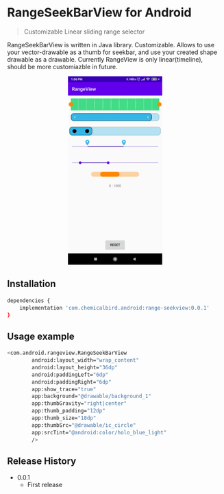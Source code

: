 # RangeSeekBarView for Android
> Customizable Linear sliding range selector


RangeSeekBarView is written in Java library. Customizable. Allows to use your vector-drawable as a thumb for seekbar, and use
your created shape drawable as a drawable. Currently RangeView is only linear(timeline), should be more customiazble in future.
<p align="center">
<img src="screens/preview.png" width="220">
</p>

## Installation

```sh
dependencies {
    implementation 'com.chemicalbird.android:range-seekview:0.0.1'
}
```

## Usage example

```sh
<com.android.rangeview.RangeSeekBarView
        android:layout_width="wrap_content"
        android:layout_height="36dp"
        android:paddingLeft="6dp"
        android:paddingRight="6dp"
        app:show_trace="true"
        app:background="@drawable/background_1"
        app:thumbGravity="right|center"
        app:thumb_padding="12dp"
        app:thumb_size="18dp"
        app:thumbSrc="@drawable/ic_circle"
        app:srcTint="@android:color/holo_blue_light"
        />
```

## Release History

* 0.0.1
    * First release

<!---
## Contributing

1. Fork it (<https://github.com/yourname/yourproject/fork>)
2. Create your feature branch (`git checkout -b feature/fooBar`)
3. Commit your changes (`git commit -am 'Add some fooBar'`)
4. Push to the branch (`git push origin feature/fooBar`)
5. Create a new Pull Request

<!-- Markdown link & img dfn's -->
[npm-image]: https://img.shields.io/npm/v/datadog-metrics.svg?style=flat-square
[npm-url]: https://npmjs.org/package/datadog-metrics
[npm-downloads]: https://img.shields.io/npm/dm/datadog-metrics.svg?style=flat-square
[travis-image]: https://img.shields.io/travis/dbader/node-datadog-metrics/master.svg?style=flat-square
[travis-url]: https://travis-ci.org/dbader/node-datadog-metrics
[wiki]: https://github.com/yourname/yourproject/wiki

